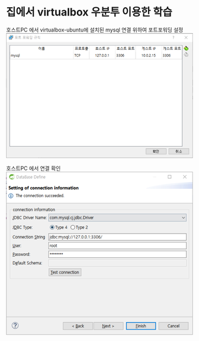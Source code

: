 # 집에서 virtualbox 우분투 이용한 학습

호스트PC 에서 virtualbox-ubuntu에 설치된 mysql 연결 위하여 포트포워딩 설정
![screensh](img/01.virutalbox_포트포워딩.png)

호스트PC 에서 연결 확인
![screensh](./img/02.호스트PC_virtualbox_우분투mysql_연결.png)
